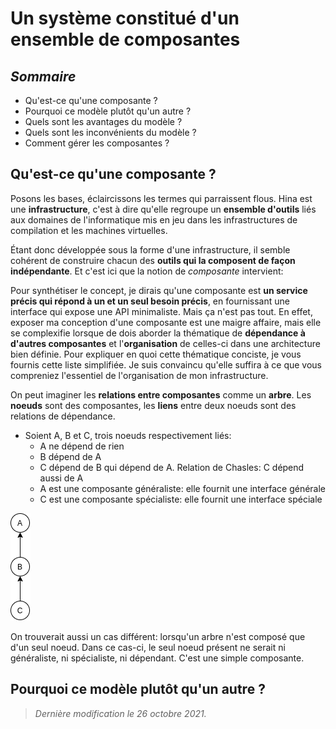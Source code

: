 # Un système constitué d'un ensemble de composantes

## *Sommaire*

* Qu'est-ce qu'une composante ?
* Pourquoi ce modèle plutôt qu'un autre ?
* Quels sont les avantages du modèle ?
* Quels sont les inconvénients du modèle ?
* Comment gérer les composantes ?

## Qu'est-ce qu'une composante ?

Posons les bases, éclaircissons les termes qui parraissent flous. Hina est une
**infrastructure**, c'est à dire qu'elle regroupe un **ensemble d'outils** liés aux
domaines de l'informatique mis en jeu dans les infrastructures de compilation et
les machines virtuelles.

Étant donc développée sous la forme d'une infrastructure, il semble cohérent de
construire chacun des **outils qui la composent de façon indépendante**. Et c'est ici
que la notion de *composante* intervient:

Pour synthétiser le concept, je dirais qu'une composante est **un service précis
qui répond à un et un seul besoin précis**, en fournissant une interface qui expose
une API minimaliste. Mais ça n'est pas tout. En effet, exposer ma conception
d'une composante est une maigre affaire, mais elle se complexifie lorsque
de dois aborder la thématique de **dépendance à d'autres composantes** et l'**organisation**
de celles-ci dans une architecture bien définie. Pour expliquer en quoi cette
thématique conciste, je vous fournis cette liste simplifiée. Je suis convaincu
qu'elle suffira à ce que vous compreniez l'essentiel de l'organisation de mon
infrastructure.

On peut imaginer les **relations entre composantes** comme un **arbre**.
Les **noeuds** sont des composantes, les **liens** entre deux noeuds sont des relations
de dépendance.
* Soient A, B et C, trois noeuds respectivement liés:
  * A ne dépend de rien
  * B dépend de A
  * C dépend de B qui dépend de A. Relation de Chasles: C dépend aussi de A
  * A est une composante généraliste: elle fournit une interface générale
  * C est une composante spécialiste: elle fournit une interface spéciale

![Arbre simple](../pics/arbre_composantes.png)

On trouverait aussi un cas différent: lorsqu'un arbre n'est composé que d'un seul
noeud. Dans ce cas-ci, le seul noeud présent ne serait ni généraliste, ni spécialiste,
ni dépendant. C'est une simple composante.

## Pourquoi ce modèle plutôt qu'un autre ?

> *Dernière modification le 26 octobre 2021.*
